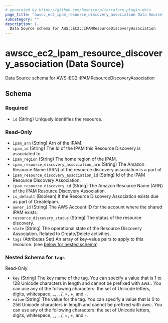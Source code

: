 ```yaml
---
# generated by https://github.com/hashicorp/terraform-plugin-docs
page_title: "awscc_ec2_ipam_resource_discovery_association Data Source - terraform-provider-awscc"
subcategory: ""
description: |-
  Data Source schema for AWS::EC2::IPAMResourceDiscoveryAssociation
---
```


# awscc_ec2_ipam_resource_discovery_association (Data Source)

Data Source schema for AWS::EC2::IPAMResourceDiscoveryAssociation



<!-- schema generated by tfplugindocs -->
## Schema

### Required

- `id` (String) Uniquely identifies the resource.

### Read-Only

- `ipam_arn` (String) Arn of the IPAM.
- `ipam_id` (String) The Id of the IPAM this Resource Discovery is associated to.
- `ipam_region` (String) The home region of the IPAM.
- `ipam_resource_discovery_association_arn` (String) The Amazon Resource Name (ARN) of the resource discovery association is a part of.
- `ipam_resource_discovery_association_id` (String) Id of the IPAM Resource Discovery Association.
- `ipam_resource_discovery_id` (String) The Amazon Resource Name (ARN) of the IPAM Resource Discovery Association.
- `is_default` (Boolean) If the Resource Discovery Association exists due as part of CreateIpam.
- `owner_id` (String) The AWS Account ID for the account where the shared IPAM exists.
- `resource_discovery_status` (String) The status of the resource discovery.
- `state` (String) The operational state of the Resource Discovery Association. Related to Create/Delete activities.
- `tags` (Attributes Set) An array of key-value pairs to apply to this resource. (see [below for nested schema](#nestedatt--tags))

<a id="nestedatt--tags"></a>
### Nested Schema for `tags`

Read-Only:

- `key` (String) The key name of the tag. You can specify a value that is 1 to 128 Unicode characters in length and cannot be prefixed with aws:. You can use any of the following characters: the set of Unicode letters, digits, whitespace, _, ., /, =, +, and -.
- `value` (String) The value for the tag. You can specify a value that is 0 to 256 Unicode characters in length and cannot be prefixed with aws:. You can use any of the following characters: the set of Unicode letters, digits, whitespace, _, ., /, =, +, and -.


